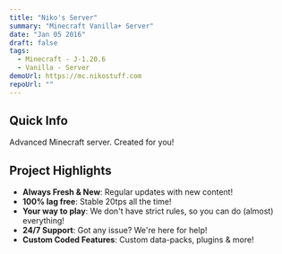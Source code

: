 ```yaml
---
title: "Niko's Server"
summary: "Minecraft Vanilla+ Server"
date: "Jan 05 2016"
draft: false
tags:
  - Minecraft - J-1.20.6
  - Vanilla - Server
demoUrl: https://mc.nikostuff.com
repoUrl: ""
---
```


## Quick Info
Advanced Minecraft server. Created for you!

## Project Highlights

- **Always Fresh & New**: Regular updates with new content!
- **100% lag free**: Stable 20tps all the time!
- **Your way to play**: We don't have strict rules, so you can do (almost) everything!
- **24/7 Support**: Got any issue? We're here for help!
- **Custom Coded Features**: Custom data-packs, plugins & more!

